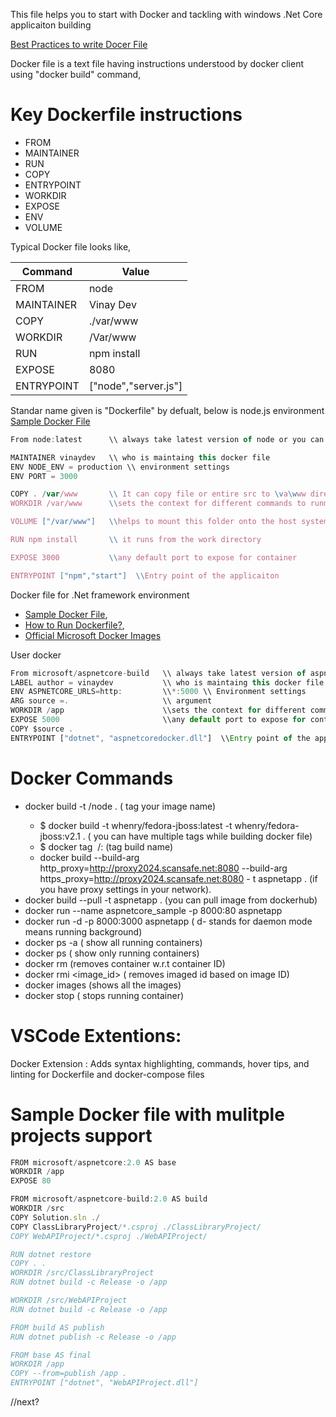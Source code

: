 This file helps you to start with Docker and tackling with windows .Net Core applicaiton building

[Best Practices to write Docer File](https://andrewlock.net/optimising-asp-net-core-apps-in-docker-avoiding-manually-copying-csproj-files/)

Docker file is a text file having instructions understood by docker client using "docker build" command,

# Key Dockerfile instructions
* FROM
* MAINTAINER
* RUN
* COPY
* ENTRYPOINT
* WORKDIR
* EXPOSE
* ENV
* VOLUME

Typical Docker file looks like,

Command       | Value
------------  | -------------
FROM          | node
MAINTAINER    | Vinay Dev
COPY          | ./var/www 
WORKDIR       | /Var/www
RUN           | npm install
EXPOSE        | 8080
ENTRYPOINT    | ["node","server.js"]

Standar name given is "Dockerfile" by defualt, below is node.js environment
[Sample Docker File](https://forums.docker.com/t/docker-file-copy/43700)

```javascript
From node:latest      \\ always take latest version of node or you can mention version like node:5.5

MAINTAINER vinaydev   \\ who is maintaing this docker file
ENV NODE_ENV = production \\ environment settings
ENV PORT = 3000

COPY . /var/www       \\ It can copy file or entire src to \va\www directory
WORKDIR /var/www      \\sets the context for different commands to runm,from where it has to run

VOLUME ["/var/www"]   \\helps to mount this folder onto the host system

RUN npm install       \\ it runs from the work directory

EXPOSE 3000           \\any default port to expose for container

ENTRYPOINT ["npm","start"]  \\Entry point of the applicaiton

```

Docker file for .Net framework environment
* [Sample Docker File](https://hub.docker.com/r/microsoft/aspnetcore-build/),
* [How to Run Dockerfile?]( https://hub.docker.com/r/microsoft/aspnetcore),
* [Official Microsoft Docker Images](https://hub.docker.com/u/microsoft)

User docker
```javascript
From microsoft/aspnetcore-build   \\ always take latest version of aspnetcore or you can mention version like node:3.0
LABEL author = vinaydev           \\ who is maintaing this docker file
ENV ASPNETCORE_URLS=http:         \\*:5000 \\ Environment settings
ARG source =.                     \\ argument 
WORKDIR /app                      \\sets the context for different commands to runm,from where it has to run
EXPOSE 5000                       \\any default port to expose for container
COPY $source .      
ENTRYPOINT ["dotnet", "aspnetcoredocker.dll"]  \\Entry point of the applicaiton

```
# Docker Commands
* docker build -t <your username> /node . ( tag your image name)
  * $ docker build -t whenry/fedora-jboss:latest -t whenry/fedora-jboss:v2.1 . ( you can have multiple tags while building docker file)
  * $ docker tag <image> <newName>/<repoName>:<tagName> (tag build name)
  * docker build --build-arg http_proxy=http://proxy2024.scansafe.net:8080  --build-arg https_proxy=http://proxy2024.scansafe.net:8080 -      t aspnetapp . (if you have proxy settings in your network).
* docker build --pull -t aspnetapp . (you can pull image from dockerhub)
* docker run --name aspnetcore_sample -p 8000:80 aspnetapp
* docker run -d -p 8000:3000 aspnetapp ( d- stands for daemon mode means running background)
* docker ps -a ( show all running containers)
* docker ps ( show only running containers)
* docker rm <container id> (removes container w.r.t container ID)
* docker rmi <image_id> ( removes imaged id based on image ID)
* docker images (shows all the images)
* docker stop <container id> ( stops running container)

# VSCode Extentions:
Docker Extension : Adds syntax highlighting, commands, hover tips, and linting for Dockerfile and docker-compose files

# Sample Docker file with mulitple projects support

``` javascript
FROM microsoft/aspnetcore:2.0 AS base
WORKDIR /app
EXPOSE 80

FROM microsoft/aspnetcore-build:2.0 AS build
WORKDIR /src
COPY Solution.sln ./
COPY ClassLibraryProject/*.csproj ./ClassLibraryProject/
COPY WebAPIProject/*.csproj ./WebAPIProject/

RUN dotnet restore
COPY . .
WORKDIR /src/ClassLibraryProject
RUN dotnet build -c Release -o /app

WORKDIR /src/WebAPIProject
RUN dotnet build -c Release -o /app

FROM build AS publish
RUN dotnet publish -c Release -o /app

FROM base AS final
WORKDIR /app
COPY --from=publish /app .
ENTRYPOINT ["dotnet", "WebAPIProject.dll"]

```
//next?
